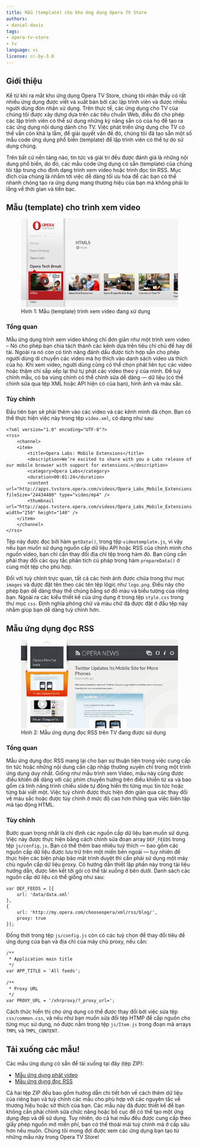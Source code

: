 ```yaml
---
title: Mẫu (template) cho kho ứng dụng Opera TV Store
authors:
- daniel-davis
tags:
- opera-tv-store
- tv
language: vi
license: cc-by-3.0
---
```


## Giới thiệu

Kể từ khi ra mắt kho ứng dụng Opera TV Store, chúng tôi nhận thấy có rất nhiều ứng dụng được viết và xuất bản bởi các lập trình viên và được nhiều người dùng đón nhận xử dụng. Trên thực tế, các ứng dụng cho TV của chúng tôi được xây dựng dựa trên các tiêu chuẩn Web, điều đó cho phép các lập trình viên có thể sử dụng những kỹ năng sẵn có của họ để tạo ra các ứng dụng nội dung dành cho TV. Việc phát triển ứng dụng cho TV có thể vẫn còn khá lạ lẫm, để giải quyết vấn đề đó, chúng tôi đã tạo sẵn một số mẫu code ứng dụng phổ biến (template) để lập trình viên có thể tự do sử dụng chúng.

Trên bất cứ nền tảng nào, tin tức và giải trí đều được đánh giá là những nội dung phổ biến, do đó, các mẫu code ứng dụng có sẵn (template) của chúng tôi tập trung cho định dạng trình xem video hoặc trình đọc tin RSS. Mục đích của chúng là nhắm tới việc dễ dàng tối ưu hóa để các bạn có thể nhanh chóng tạo ra ứng dụng mang thương hiệu của bạn mà không phải lo lắng về thời gian và tiền bạc.

## Mẫu (template) cho trình xem video

<figure id="figure-1">
	<img src="/articles/opera-tv-store-app-templates/video-app-template.jpg" alt="Ảnh chụp màn hình minh hoạ ứng dụng phát video trên TV đang được sử dụng">
	<figcaption markdown="span">Hình 1: Mẫu (template) trình xem video đang xử dụng</figcaption>
</figure>

### Tổng quan

Mẫu ứng dụng trình xem video không chỉ đơn giản như một trình xem video – Nó cho phép bạn chia tách thành các kênh dựa trên tiêu chí chủ đề hay đề tài. Ngoài ra nó còn có tính năng đánh dấu được tích hợp sẵn cho phép người dùng di chuyển các video mà họ thích vào danh sách video ưa thích của họ. Khi xem video, người dùng cũng có thể chọn phát liên tục các video hoặc thậm chí sắp xếp lại thứ tự phát các video theo ý của mình. Để tuỳ chỉnh mẫu, có ba vùng chính có thể chỉnh sửa dễ dàng — dữ liệu (có thể chỉnh sửa qua tệp XML hoặc API hiện có của bạn), hình ảnh và màu sắc.

### Tùy chỉnh

Đầu tiên bạn sẽ phải thêm vào các video và các kênh mình đã chọn. Bạn có thể thực hiện việc này trong tệp `video.xml`, có dạng như sau:

	<?xml version="1.0" encoding="UTF-8"?>
	<rss>
		<channel>
		<item>
			<title>Opera Labs: Mobile Extensions</title>
			<description>We’re excited to share with you a Labs release of our mobile browser with support for extensions.</description>
			<category>Opera Labs</category>
			<duration>00:01:24</duration>
			<content url="http://apps.tvstore.opera.com/videos/Opera_Labs_Mobile_Extensions.mp4" fileSize="24434480" type="video/mp4" />
			<thumbnail url="http://apps.tvstore.opera.com/videos/Opera_Labs_Mobile_Extensions.jpg" width="250" height="140" />
		</item>
		</channel>
	</rss>

Tệp này được đọc bởi hàm `getData()`, trong tệp `videotemplate.js`, vì vậy nếu bạn muốn sử dụng nguồn cấp dữ liệu API hoặc RSS của chính mình cho nguồn video, bạn chỉ cần thay đổi địa chỉ tệp trong hàm đó. Bạn cũng cần phải thay đổi các quy tắc phân tích cú pháp trong hàm `prepareData()` ở cùng một tệp cho phù hợp.

Đối với tuỳ chỉnh trực quan, tất cả các hình ảnh được chứa trong thư mục `images` và được đặt tên theo các tên tệp lôgic như `logo.png`. Điều này cho phép bạn dễ dàng thay thế chúng bằng sơ đồ màu và biểu tượng của riêng bạn. Ngoài ra các kiểu thiết kế của ứng dụng ở trong tệp `style.css` trong thư mục `css`. Định nghĩa phông chữ và màu chữ đã được đặt ở đầu tệp này nhằm giúp bạn dễ dàng tuỳ chỉnh hơn.

## Mẫu ứng dụng đọc RSS

<figure id="figure-2">
	<img src="/articles/opera-tv-store-app-templates/rss-app-template.jpg" alt="Ảnh chụp màn hình minh hoạ ứng dụng đọc video trên TV đang được sử dụng">
	<figcaption markdown="span">Hình 2: Mẫu ứng dụng đọc RSS trên TV đang được sử dụng</figcaption>
</figure>

### Tổng quan

Mẫu ứng dụng đọc RSS mang lại cho bạn sự thuận tiện trong việc cung cấp tin tức hoặc những nội dung cần cập nhập thường xuyên chỉ trong một trình ứng dụng duy nhất. Giống như mẫu trình xem Video, mầu này cũng được điều khiển dễ dàng với các phím chuyển hướng trên điều khiển từ xa và bao gồm cả tính năng trình chiếu slide tự động hiển thị từng mục tin tức hoặc từng bài viết một. Việc tuỳ chỉnh được thực hiện đơn giản qua các thay đổi về màu sắc hoặc được tùy chỉnh ở mức độ cao hơn thông qua việc biên tập mã tạo động HTML.

### Tùy chỉnh

Bước quan trọng nhất là chỉ định các nguồn cấp dữ liệu bạn muốn sử dụng. Việc này được thực hiện bằng cách chỉnh sửa đoạn array `DEF_FEEDS` trong tệp `js/config.js`. Bạn có thể thêm bao nhiêu tuỳ thích — bao gồm các nguồn cấp dữ liệu được lưu trữ trên một miền bên ngoài — tuy nhiên để thực hiện các biện pháp bảo mật trình duyệt thì cần phải sử dụng một máy chủ nguồn cấp dữ liệu proxy. Có hướng dẫn thiết lập phần này trong tài liệu hướng dẫn, được liên kết tới gói có thể tải xuống ở bên dưới. Danh sách các nguồn cấp dữ liệu có thể giống như sau:

	var DEF_FEEDS = [{
		url: 'data/data.xml'
	},
	{
		url: 'http://my.opera.com/chooseopera/xml/rss/blog/',
		proxy: true
	}];

Đồng thời trong tệp `js/config.js` còn có các tuỳ chọn để thay đổi tiêu đề ứng dụng của bạn và địa chỉ của máy chủ proxy, nếu cần:

	/**
	 * Application main title
	 */
	var APP_TITLE = 'All feeds';

	/**
	 * Proxy URL
	 */
	var PROXY_URL = '/xhrproxy/?_proxy_url=';

Cách thức hiển thị cho ứng dụng có thể được thay đổi bởi việc sửa tệp `css/common.css`, và nếu như bạn muốn sửa đổi tệp HTMP để cấp nguồn cho từng mục sử dụng, nó được nằm trong tệp `js/Item.js` trong đoạn mã arrays `TMPL` và `TMPL_CONTENT`.

## Tải xuống các mẫu!

Các mẫu ứng dụng có sẵn để tải xuống tại đây (tệp ZIP):

- [Mẫu ứng dụng phát video][3]
- [Mẫu ứng dụng đọc RSS][4]

[3]: http://apps.tvstore.opera.com/templates/videotemplate.zip
[4]: http://apps.tvstore.opera.com/templates/rssreader.zip

Cả hai tệp ZIP đều bao gồm hướng dẫn chi tiết hơn về cách thêm dữ liệu của riêng bạn và tuỳ chỉnh các mẫu cho phù hợp với các nguyên tắc về thương hiệu hoặc sở thích của bạn. Các mẫu này đã được thiết kế để bạn không cần phải chỉnh sửa chức năng hoặc bố cục để có thể tạo một ứng dụng đẹp và dễ sử dụng. Tuy nhiên, do cả hai mẫu đều được cung cấp theo giấy phép nguồn mở miễn phí, bạn có thể thoải mái tuỳ chỉnh mã ở cấp sâu hơn nếu muốn. Chúng tôi mong đợi được xem các ứng dụng bạn tạo từ những mẫu này trong Opera TV Store!
